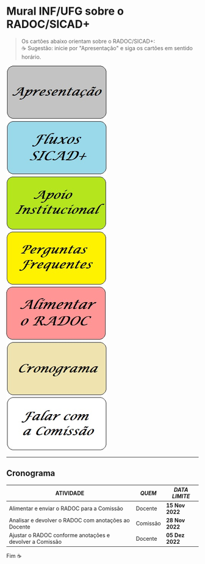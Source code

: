 # Mural INF/UFG sobre o RADOC/SICAD+

> Os cartões abaixo orientam sobre o RADOC/SICAD+:<br>&#9749; Sugestão: inicie por "Apresentação" e siga os cartões em sentido horário.

[![](../media/painel-zero-apresentacao.jpg)](./lattes.md/)
[![](../media/painel-zero-fluxos.jpg)](./lattes.md/)
[![](../media/painel-zero-apoio-institucional.jpg)](./apoio-institucional.md/)
[![](../media/painel-zero-perguntas-frequentes.jpg)](./perguntas-frequentes.md/)
[![](../media/painel-zero-radoc.jpg)](./painel-radoc.md/)
[![](../media/painel-zero-cronograma.jpg)](./perguntas-frequentes.md/)
[![](../media/painel-zero-comissao.jpg)](./interacao.md/)

---
## Cronograma

<table>
    <thead>
        <tr>
            <th>ATIVIDADE</th>
            <th><i>QUEM</i></th>
            <th><i>DATA LIMITE</i></th>
        </tr>
    </thead>
    <tbody>
        <tr>
            <td>Alimentar e enviar o RADOC para a Comissão</td>
            <td>Docente</td>
            <td><b>15 Nov 2022</b></td>
        </tr>    
        <tr>
            <td>Analisar e devolver o RADOC com anotações ao Docente </td>
            <td>Comissão</td>
            <td><b>28 Nov 2022</b></td>
        </tr>    
        <tr>
            <td>Ajustar o RADOC conforme anotações e devolver a Comissão</td>
            <td>Docente</td>
            <td><b>05 Dez 2022</b></td>
        </tr>    
    </tbody>
</table>

Fim	&#9749;

